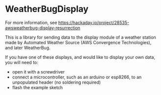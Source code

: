 # WeatherBugDisplay

For more information, see https://hackaday.io/project/28535-awsweatherbug-display-resurrection

This is a library for sending data to the display module of a weather station made by Automated Weather Source (AWS Convergence Technologies), and later WeatherBug.

If you have one of these displays, and would like to display your own data, you will need to:
- open it with a screwdriver
- connect a microcontroller, such as an arduino or esp8266, to an unpopulated header (no soldering required)
- flash the example sketch